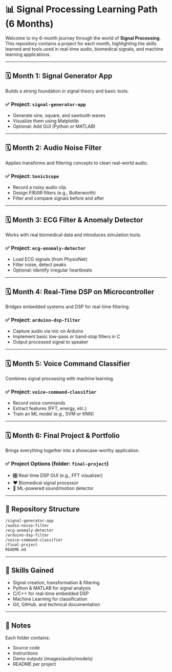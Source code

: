# 📊 Signal Processing Learning Path (6 Months)

Welcome to my 6-month journey through the world of **Signal Processing**. This repository contains a project for each month, highlighting the skills learned and tools used in real-time audio, biomedical signals, and machine learning applications.

---

## 🗓️ Month 1: Signal Generator App

Builds a strong foundation in signal theory and basic tools.

### ✅ Project: `signal-generator-app`

- Generate sine, square, and sawtooth waves
- Visualize them using Matplotlib
- Optional: Add GUI (Python or MATLAB)

---

## 🗓️ Month 2: Audio Noise Filter

Applies transforms and filtering concepts to clean real-world audio.

### ✅ Project: `SonicScope`

- Record a noisy audio clip
- Design FIR/IIR filters (e.g., Butterworth)
- Filter and compare signals before and after

---

## 🗓️ Month 3: ECG Filter & Anomaly Detector

Works with real biomedical data and introduces simulation tools.

### ✅ Project: `ecg-anomaly-detector`

- Load ECG signals (from PhysioNet)
- Filter noise, detect peaks
- Optional: Identify irregular heartbeats

---

## 🗓️ Month 4: Real-Time DSP on Microcontroller

Bridges embedded systems and DSP for real-time filtering.

### ✅ Project: `arduino-dsp-filter`

- Capture audio via mic on Arduino
- Implement basic low-pass or band-stop filters in C
- Output processed signal to speaker

---

## 🗓️ Month 5: Voice Command Classifier

Combines signal processing with machine learning.

### ✅ Project: `voice-command-classifier`

- Record voice commands
- Extract features (FFT, energy, etc.)
- Train an ML model (e.g., SVM or KNN)

---

## 🗓️ Month 6: Final Project & Portfolio

Brings everything together into a showcase-worthy application.

### ✅ Project Options (folder: `final-project`)

- 🎛️ Real-time DSP GUI (e.g., FFT visualizer)
- ❤️ Biomedical signal processor
- 🤖 ML-powered sound/motion detector

---

## 📁 Repository Structure

```bash
/signal-generator-app
/audio-noise-filter
/ecg-anomaly-detector
/arduino-dsp-filter
/voice-command-classifier
/final-project
README.md
```

---

## 🚀 Skills Gained

- Signal creation, transformation & filtering
- Python & MATLAB for signal analysis
- C/C++ for real-time embedded DSP
- Machine Learning for classification
- Git, GitHub, and technical documentation

---

## 📌 Notes

Each folder contains:

- Source code
- Instructions
- Demo outputs (images/audio/models)
- README per project
